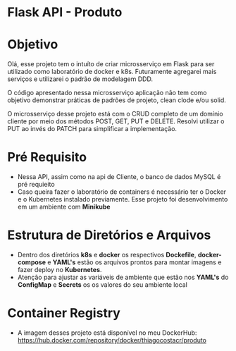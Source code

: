# Flask API - Produto

# Objetivo
Olá, esse projeto tem o intuíto de criar microsserviço em Flask para ser
utilizado como laboratório de docker e k8s. Futuramente agregarei mais serviços
e utilizarei o padrão de modelagem DDD.

O código apresentado nessa microsserviço aplicação não tem como objetivo demonstrar práticas de
padrões de projeto, clean clode e/ou solid.

O microsserviço desse projeto está com o CRUD completo de um domínio cliente por meio
dos métodos POST, GET, PUT e DELETE. Resolvi utilizar o PUT ao invés do PATCH para simplificar
a implementação.

# Pré Requisito
- Nessa API, assim como na api de Cliente, o banco de dados MySQL é pré requieito
- Caso queira fazer o laboratório de containers é necessário ter o Docker e o Kubernetes instalado previamente. Esse projeto foi desenvolvimento em um ambiente com **Minikube**

# Estrutura de Diretórios e Arquivos
- Dentro dos diretórios **k8s** e **docker** os respectivos **Dockefile**, **docker-compose** e **YAML's** estão os arquivos prontos para montar imagens e fazer deploy no **Kubernetes**.
- Atenção para ajustar as variáveis de ambiente que estão nos **YAML's** do **ConfigMap** e **Secrets** os os valores do seu ambiente local

# Container Registry
- A imagem desses projeto está disponível no meu DockerHub: https://hub.docker.com/repository/docker/thiagocostacr/produto
